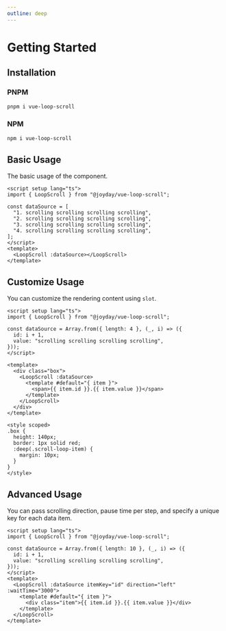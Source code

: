 ```yaml
---
outline: deep
---
```


# Getting Started

## Installation

### PNPM

```bash
pnpm i vue-loop-scroll
```

### NPM

```bash
npm i vue-loop-scroll
```

## Basic Usage

The basic usage of the component.

```vue
<script setup lang="ts">
import { LoopScroll } from "@joyday/vue-loop-scroll";

const dataSource = [
  "1. scrolling scrolling scrolling scrolling",
  "2. scrolling scrolling scrolling scrolling",
  "3. scrolling scrolling scrolling scrolling",
  "4. scrolling scrolling scrolling scrolling",
];
</script>
<template>
  <LoopScroll :dataSource></LoopScroll>
</template>
```

## Customize Usage

You can customize the rendering content using `slot`.

```vue
<script setup lang="ts">
import { LoopScroll } from "@joyday/vue-loop-scroll";

const dataSource = Array.from({ length: 4 }, (_, i) => ({
  id: i + 1,
  value: "scrolling scrolling scrolling scrolling",
}));
</script>

<template>
  <div class="box">
    <LoopScroll :dataSource>
      <template #default="{ item }">
        <span>{{ item.id }}.{{ item.value }}</span>
      </template>
    </LoopScroll>
  </div>
</template>

<style scoped>
.box {
  height: 140px;
  border: 1px solid red;
  :deep(.scroll-loop-item) {
    margin: 10px;
  }
}
</style>
```

## Advanced Usage

You can pass scrolling direction, pause time per step, and specify a unique key for each data item.

```vue
<script setup lang="ts">
import { LoopScroll } from "@joyday/vue-loop-scroll";

const dataSource = Array.from({ length: 10 }, (_, i) => ({
  id: i + 1,
  value: "scrolling scrolling scrolling scrolling",
}));
</script>
<template>
  <LoopScroll :dataSource itemKey="id" direction="left" :waitTime="3000">
    <template #default="{ item }">
      <div class="item">{{ item.id }}.{{ item.value }}</div>
    </template>
  </LoopScroll>
</template>
```
